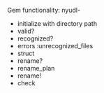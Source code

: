 Gem functionality:
nyudl-<object type>
* initialize with directory path
* valid?
* recognized?
* errors
  :unrecognized_files
* struct
* rename?
* rename_plan
* rename!
* check


